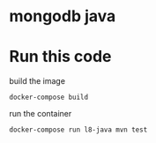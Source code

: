 # mongodb java

# Run this code

build the image

```shell
docker-compose build
```

run the container

```shell
docker-compose run l8-java mvn test
```
